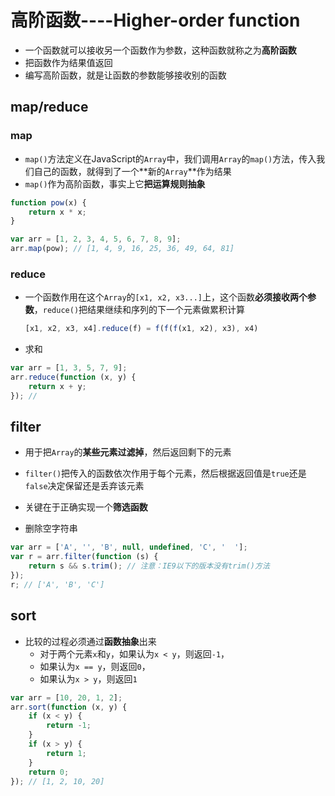 # 高阶函数----Higher-order function 

- 一个函数就可以接收另一个函数作为参数，这种函数就称之为**高阶函数**
- 把函数作为结果值返回
- 编写高阶函数，就是让函数的参数能够接收别的函数

## map/reduce

### map
- `map()`方法定义在JavaScript的`Array`中，我们调用`Array`的`map()`方法，传入我们自己的函数，就得到了一个**新的`Array`**作为结果
- `map()`作为高阶函数，事实上它**把运算规则抽象**
```javascript
function pow(x) {
    return x * x;
}

var arr = [1, 2, 3, 4, 5, 6, 7, 8, 9];
arr.map(pow); // [1, 4, 9, 16, 25, 36, 49, 64, 81]
```

### reduce
- 一个函数作用在这个`Array`的`[x1, x2, x3...]`上，这个函数**必须接收两个参数**，`reduce()`把结果继续和序列的下一个元素做累积计算
  ```javascript
  [x1, x2, x3, x4].reduce(f) = f(f(f(x1, x2), x3), x4)
  ```

 - 求和
 ```javascript
 var arr = [1, 3, 5, 7, 9];
 arr.reduce(function (x, y) {
     return x + y;
 }); //
 ```

## filter
- 用于把`Array`的**某些元素过滤掉**，然后返回剩下的元素
- `filter()`把传入的函数依次作用于每个元素，然后根据返回值是`true`还是`false`决定保留还是丢弃该元素
- 关键在于正确实现一个**筛选函数**

- 删除空字符串
```javascript
var arr = ['A', '', 'B', null, undefined, 'C', '  '];
var r = arr.filter(function (s) {
    return s && s.trim(); // 注意：IE9以下的版本没有trim()方法
});
r; // ['A', 'B', 'C']
```

## sort
- 比较的过程必须通过**函数抽象**出来
   - 对于两个元素`x`和`y`，如果认为`x < y`，则返回`-1`，
   - 如果认为`x == y`，则返回`0`，
   - 如果认为`x > y`，则返回`1`
```javascript
var arr = [10, 20, 1, 2];
arr.sort(function (x, y) {
    if (x < y) {
        return -1;
    }
    if (x > y) {
        return 1;
    }
    return 0;
}); // [1, 2, 10, 20]
```   